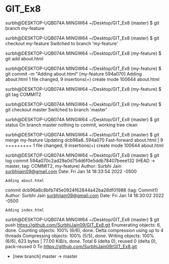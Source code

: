 # GIT_Ex8
surbh@DESKTOP-UQB074A MINGW64 ~/Desktop/GIT_Ex8 (master)
$ git branch my-feature

surbh@DESKTOP-UQB074A MINGW64 ~/Desktop/GIT_Ex8 (master)
$ git checkout my-feature
Switched to branch 'my-feature'

surbh@DESKTOP-UQB074A MINGW64 ~/Desktop/GIT_Ex8 (my-feature)
$ git add about.html

surbh@DESKTOP-UQB074A MINGW64 ~/Desktop/GIT_Ex8 (my-feature)
$ git commit -m "Adding about.html"
[my-feature 594a070] Adding about.html
 1 file changed, 9 insertions(+)
 create mode 100644 about.html

surbh@DESKTOP-UQB074A MINGW64 ~/Desktop/GIT_Ex8 (my-feature)
$ git tag COMMIT2

surbh@DESKTOP-UQB074A MINGW64 ~/Desktop/GIT_Ex8 (my-feature)
$ git checkout master
Switched to branch 'master'

surbh@DESKTOP-UQB074A MINGW64 ~/Desktop/GIT_Ex8 (master)
$ git status
On branch master
nothing to commit, working tree clean

surbh@DESKTOP-UQB074A MINGW64 ~/Desktop/GIT_Ex8 (master)
$ git merge my-feature
Updating dcb96a8..594a070
Fast-forward
 about.html | 9 +++++++++
 1 file changed, 9 insertions(+)
 create mode 100644 about.html

surbh@DESKTOP-UQB074A MINGW64 ~/Desktop/GIT_Ex8 (master)
$ git log
commit 594a070c2ad29a0d75dd6f0e5ddb78407beee132 (HEAD -> master, tag: COMMIT2, my-feature)
Author: Surbhi Jain <surbhijain09@gmail.com>
Date:   Fri Jan 14 18:33:54 2022 -0500

    Adding about.html

commit dcb96a8c8bfb745e0924f62844a42ba28df01988 (tag: Commit1)
Author: Surbhi Jain <surbhijain09@gmail.com>
Date:   Fri Jan 14 18:30:02 2022 -0500

    Adding index.html

surbh@DESKTOP-UQB074A MINGW64 ~/Desktop/GIT_Ex8 (master)
$ git push https://github.com/SurbhiJain09/GIT_Ex8.git
Enumerating objects: 6, done.
Counting objects: 100% (6/6), done.
Delta compression using up to 4 threads
Compressing objects: 100% (5/5), done.
Writing objects: 100% (6/6), 623 bytes | 77.00 KiB/s, done.
Total 6 (delta 0), reused 0 (delta 0), pack-reused 0
To https://github.com/SurbhiJain09/GIT_Ex8.git
 * [new branch]      master -> master

